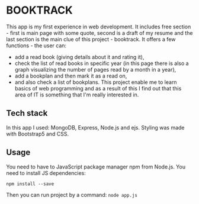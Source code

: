 # BOOKTRACK

This app is my first experience in web development. It includes free section - first is main page with some quote, second is a draft of my resume and the last section is the main clue of this project - booktrack. It offers a few functions - the user can:
* add a read book (giving details about it and rating it),
* check the list of read books in specific year (in this page there is also a graph visualizing the number of pages read by a month in a year),
* add a bookplan and then mark it as a read on,
* and also check a list of bookplans.
This project enable me to learn basics of web programming and as a result of this I find out that this area of IT is something that I'm really interested in.

## Tech stack
In this app I used: MongoDB, Express, Node.js and ejs. Styling was made with Bootstrap5 and CSS.

## Usage
You need to have to JavaScript package manager npm from Node.js. You need to install JS dependencies:
```
npm install --save
```
Then you can run project by a command:
``
node app.js
``

